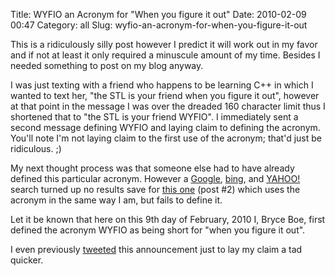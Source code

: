 Title: WYFIO an Acronym for "When you figure it out"
Date: 2010-02-09 00:47
Category: all
Slug: wyfio-an-acronym-for-when-you-figure-it-out

This is a ridiculously silly post however I predict it will work out in my
favor and if not at least it only required a minuscule amount of my time.
Besides I needed something to post on my blog anyway.

I was just texting with a friend who happens to be learning C++ in which I
wanted to text her, "the STL is your friend when you figure it out", however at
that point in the message I was over the dreaded 160 character limit thus I
shortened that to "the STL is your friend WYFIO". I immediately sent a second
message defining WYFIO and laying claim to defining the acronym. You'll note
I'm not laying claim to the first use of the acronym; that'd just be
ridiculous. ;)

My next thought process was that someone else had to have already defined this
particular acronym. However a [Google][], [bing][], and [YAHOO!][] search
turned up no results save for [this one][] (post \#2) which uses the acronym in
the same way I am, but fails to define it.

Let it be known that here on this 9th day of February, 2010 I, Bryce Boe, first
defined the acronym WYFIO as being short for "when you figure it out".

I even previously [tweeted][] this announcement just to lay my claim a tad
quicker.

  [Google]: http://www.google.com/search?source=ig&hl=en&rlz=&q=WYFIO+figure
  [bing]: http://www.bing.com/search?q=WYFIO+figure
  [YAHOO!]: http://search.yahoo.com/search?p=WYFIO+figure
  [this one]: http://www.rcgroups.com/forums/showthread.php?t=45408
  [tweeted]: http://twitter.com/bboe/status/8846941794
